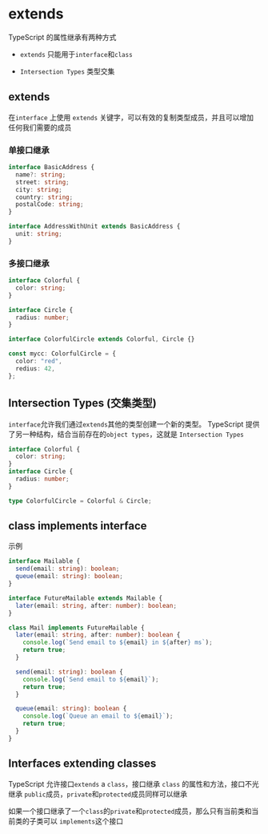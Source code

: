 # extends

TypeScript 的属性继承有两种方式

- `extends` 只能用于`interface`和`class`

- `Intersection Types` 类型交集

## extends

在`interface` 上使用 `extends` 关键字，可以有效的复制类型成员，并且可以增加任何我们需要的成员

### 单接口继承

```typescript
interface BasicAddress {
  name?: string;
  street: string;
  city: string;
  country: string;
  postalCode: string;
}

interface AddressWithUnit extends BasicAddress {
  unit: string;
}
```

### 多接口继承

```typescript
interface Colorful {
  color: string;
}

interface Circle {
  radius: number;
}

interface ColorfulCircle extends Colorful, Circle {}

const mycc: ColorfulCircle = {
  color: "red",
  redius: 42,
};
```

## Intersection Types (交集类型)

`interface`允许我们通过`extends`其他的类型创建一个新的类型。
TypeScript 提供了另一种结构，结合当前存在的`object types`，这就是 `Intersection Types`

```typescript
interface Colorful {
  color: string;
}
interface Circle {
  radius: number;
}

type ColorfulCircle = Colorful & Circle;
```

## class implements interface

示例

```typescript
interface Mailable {
  send(email: string): boolean;
  queue(email: string): boolean;
}

interface FutureMailable extends Mailable {
  later(email: string, after: number): boolean;
}

class Mail implements FutureMailable {
  later(email: string, after: number): boolean {
    console.log(`Send email to ${email} in ${after} ms`);
    return true;
  }

  send(email: string): boolean {
    console.log(`Send email to ${email}`);
    return true;
  }

  queue(email: string): boolean {
    console.log(`Queue an email to ${email}`);
    return true;
  }
}
```

## Interfaces extending classes

TypeScript 允许接口`extends` a `class`，接口继承 `class` 的属性和方法，接口不光继承
`public`成员，`private`和`protected`成员同样可以继承

如果一个接口继承了一个`class`的`private`和`protected`成员，那么只有当前类和当前类的子类可以
`implements`这个接口
